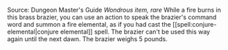 Source: Dungeon Master's Guide
*Wondrous item, rare*
While a fire burns in this brass brazier, you can use an action to speak the brazier's command word and summon a fire elemental, as if you had cast the [[spell:conjure-elemental|conjure elemental]] spell. The brazier can't be used this way again until the next dawn.
The brazier weighs 5 pounds.